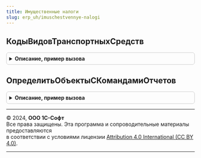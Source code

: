 ```yaml
---
title: Имущественные налоги
slug: erp_uh/imuschestvennye-nalogi
---
```



## КодыВидовТранспортныхСредств
<details style="margin: 1em 0; padding: 0.5em; border: 1px solid #ccc; border-radius: 6px;">

<summary style="font-weight: bold; cursor: pointer;">Описание, пример вызова</summary>

```bsl

// Коды видов транспортных средств.
//
// Параметры:
//  Дата - Дата - Дата
//
// Возвращаемое значение:
//  Соответствие из КлючИЗначение - Коды видов транспортных средств:
//		* Ключ - Строка - код ТС
//		* Значение - Структура - Содержит:
//			** Наименование - Строка -
//			** КодЕдиницыИзмерения - Строка -
Функция КодыВидовТранспортныхСредств(Дата) Экспорт
```

Пример вызова
```bsl
Результат = ИмущественныеНалоги.КодыВидовТранспортныхСредств(Дата) 
```
</details>

## ОпределитьОбъектыСКомандамиОтчетов
<details style="margin: 1em 0; padding: 0.5em; border: 1px solid #ccc; border-radius: 6px;">

<summary style="font-weight: bold; cursor: pointer;">Описание, пример вызова</summary>

```bsl

// Определяет объекты конфигурации, в модулях менеджеров которых предусмотрена процедура ДобавитьКомандыОтчетов,
// описывающая команды открытия контекстных отчетов.
// Синтаксис процедуры ДобавитьКомандыОтчетов см. в документации.
//
// Параметры:
//   Объекты - Массив из ОбъектМетаданных - объекты метаданных с командами отчетов.
Процедура ОпределитьОбъектыСКомандамиОтчетов(Объекты) Экспорт
```

Пример вызова
```bsl
ИмущественныеНалоги.ОпределитьОбъектыСКомандамиОтчетов(Объекты) 
```
</details>

---

© 2024, **ООО 1С-Софт**  
Все права защищены. Эта программа и сопроводительные материалы предоставляются  
в соответствии с условиями лицензии [Attribution 4.0 International (CC BY 4.0)](https://creativecommons.org/licenses/by/4.0/legalcode).

---

